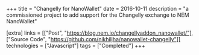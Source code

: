 +++
title = "Changelly for NanoWallet"
date = 2016-10-11
description = "a commissioned project to add support for the Changelly exchange to NEM NanoWallet"

[extra]
links = [["Post", "https://blog.nem.io/changellyaddon_nanowallet/"], ["Source Code", "https://github.com/nikhiljha/nanowallet-changelly"]]
technologies = ["Javascript"]
tags = ["Completed"]
+++